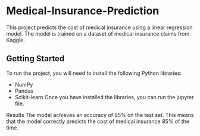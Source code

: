 # Medical-Insurance-Prediction
This project predicts the cost of medical insurance using a linear regression model. The model is trained on a dataset of medical insurance claims from Kaggle.

## Getting Started
To run the project, you will need to install the following Python libraries:

- NumPy
- Pandas
- Scikit-learn
Once you have installed the libraries, you can run the jupyter file.



Results
The model achieves an accuracy of 85% on the test set. This means that the model correctly predicts the cost of medical insurance 85% of the time.
